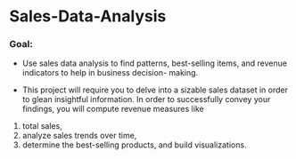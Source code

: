 # Sales-Data-Analysis
### Goal:

- Use sales data analysis to find patterns, best-selling items, and revenue indicators to help in business decision-
making.

- This project will require you to delve into a sizable sales dataset in order to glean insightful information. In order
to successfully convey your findings, you will compute revenue measures like

1. total sales,
2. analyze sales trends over time,
3. determine the best-selling products, and build visualizations. 

